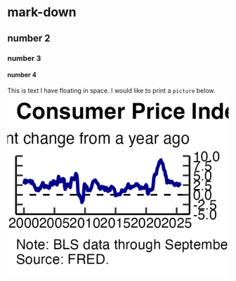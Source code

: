 # mark-down
## number 2
### number 3
#### number 4

This is text I have floating in space. I would like to print a `picture` below.
![Plot #1](plots/plot_cpi.png)
